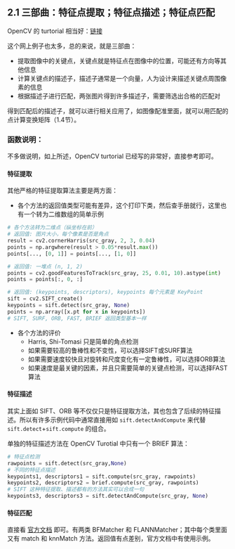 ## 2.1 三部曲：特征点提取；特征点描述；特征点匹配

OpenCV 的 turtorial 相当好：[链接](https://docs.opencv.org/4.x/db/d27/tutorial_py_table_of_contents_feature2d.html)

这个网上例子也太多，总的来说，就是三部曲：

- 提取图像中的关键点，关键点就是特征点在图像中的位置，可能还有方向等其他信息
- 计算关键点的描述子，描述子通常是一个向量，人为设计来描述关键点周围像素的信息
- 根据描述子进行匹配，两张图片得到许多描述子，需要筛选出合格的匹配对

得到匹配后的描述子，就可以进行相关应用了，如图像配准里面，就可以用匹配的点计算变换矩阵（1.4节）。

### 函数说明：

不多做说明，如上所述，OpenCV turtorial 已经写的非常好，直接参考即可。

#### 特征提取

其他严格的特征提取算法主要是两方面：

- 各个方法的返回值类型可能有差异，这个打印下类，然后查手册就行，这里也有一个转为二维数组的简单示例

```python
# 各个方法转为二维点（纵坐标在前）
# 返回值: 图片大小，每个像素是否是角点
result = cv2.cornerHarris(src_gray, 2, 3, 0.04)
points = np.argwhere(result > 0.05*result.max())
points[..., [0, 1]] = points[..., [1, 0]]

# 返回值: 一堆点 (n, 1, 2)
points = cv2.goodFeaturesToTrack(src_gray, 25, 0.01, 10).astype(int)
points = points[:, 0, :]

# 返回值: (keypoints, descriptors), keypoints 每个元素是 KeyPoint
sift = cv2.SIFT_create()
keypoints = sift.detect(src_gray, None)
points = np.array([x.pt for x in keypoints])
# SIFT, SURF, ORB, FAST, BRIEF 返回类型基本一样
```

- 各个方法的评价
  - Harris, Shi-Tomasi 只是简单的角点检测
  - 如果需要较高的鲁棒性和不变性，可以选择SIFT或SURF算法
  - 如果需要速度较快且对旋转和尺度变化有一定鲁棒性，可以选择ORB算法
  - 如果速度是最关键的因素，并且只需要简单的关键点检测，可以选择FAST算法

#### 特征描述

其实上面如 SIFT、ORB 等不仅仅只是特征提取方法，其也包含了后续的特征描述。所以有许多示例代码中通常直接用如 `sift.detectAndCompute` 来代替 `sift.detect`+`sift.compute` 的组合。

单独的特征描述方法在 OpenCV Turotial 中只有一个 BRIEF 算法：

```python
# 特征点检测
rawpoints = sift.detect(src_gray,None)
# 不同的特征点描述
keypoints1, descriptors1 = sift.compute(src_gray, rawpoints)
keypoints2, descriptors2 = brief.compute(src_gray, rawpoints)
# SIFT 这种特征提取、描述都有的方法其实可以合成一句 
keypoints3, descriptors3 = sift.detectAndCompute(src_gray, None)
```

#### 特征匹配

直接看 [官方文档](https://docs.opencv.org/4.x/dc/dc3/tutorial_py_matcher.html) 即可。有两类 BFMatcher 和 FLANNMatcher；其中每个类里面又有 match 和 knnMatch 方法。返回值有点差别，官方文档中有使用示例。
